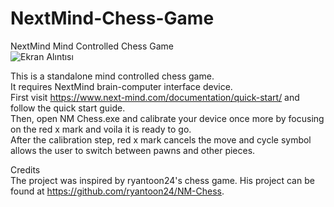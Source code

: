 # NextMind-Chess-Game
NextMind Mind Controlled Chess Game  
![Ekran Alıntısı](https://user-images.githubusercontent.com/87468948/167263831-367b739a-fd4b-4d24-86da-9994a69df19c.PNG)

This is a standalone mind controlled chess game.  
It requires NextMind brain-computer interface device.  
First visit https://www.next-mind.com/documentation/quick-start/ and follow the quick start guide.  
Then, open NM Chess.exe and calibrate your device once more by focusing on the red x mark and voila it is ready to go.  
After the calibration step, red x mark cancels the move and cycle symbol allows the user to switch between pawns and other pieces.  

Credits  
The project was inspired by ryantoon24's chess game. His project can be found at https://github.com/ryantoon24/NM-Chess.
